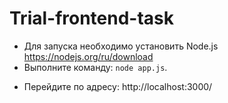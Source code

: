 # Trial-frontend-task
* Для запуска необходимо установить Node.js
 https://nodejs.org/ru/download
* Выполните команду:
<code>node app.js</code>.
- Перейдите по адресу: http://localhost:3000/
